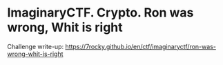 # ImaginaryCTF. Crypto. Ron was wrong, Whit is right

Challenge write-up: https://7rocky.github.io/en/ctf/imaginaryctf/ron-was-wrong-whit-is-right
